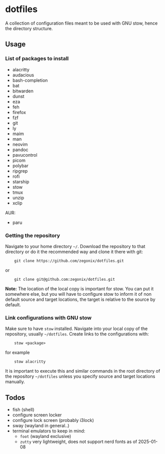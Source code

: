 # dotfiles

A collection of configuration files meant to be used with GNU stow, hence the directory structure.


## Usage

### List of packages to install
* alacritty
* audacious
* bash-completion
* bat
* bitwarden
* dunst
* eza
* feh
* firefox
* fzf
* git
* ly
* maim
* man
* neovim
* pandoc
* pavucontrol
* picom
* polybar
* ripgrep
* rofi
* starship
* stow
* tmux
* unzip
* xclip

AUR:
* paru


### Getting the repository
Navigate to your home directory `~/`.
Download the repository to that directory or do it the recommended way and clone it there with git:
```
    git clone https://github.com/zegonix/dotfiles.git
```
or
```
    git clone git@github.com:zegonix/dotfiles.git
```

**Note:** The location of the local copy is important for stow. You can put it somewhere else, but you will have to configure stow to inform it of non default source and target locations, the target is relative to the source by default.


### Link configurations with GNU stow
Make sure to have `stow` installed.
Navigate into your local copy of the repository, usually `~/dotfiles`.
Create links to the configurations with:
```
    stow <package>
```
for example
```
    stow alacritty
```
It is important to execute this and similar commands in the root directory of the repository `~/dotfiles` unless you specify source and target locations manually.


## Todos

* fish (shell)
* configure screen locker
* configure lock screen (probably i3lock)
* sway (wayland in general..)
* terminal emulators to keep in mind:
  * `foot` (wayland exclusive)
  * `zutty` very lightweight, does not support nerd fonts as of 2025-01-08


